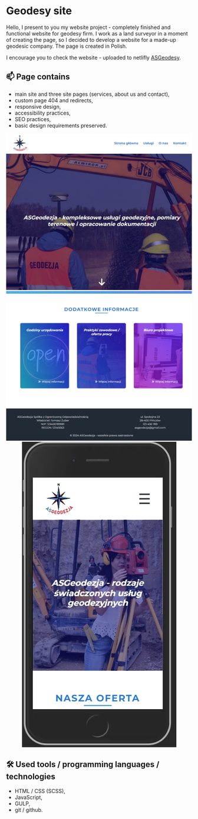 <h1>Geodesy site</h1>

<p>Hello, I present to you my website project - completely finished and functional website for geodesy firm.
I work as a land surveyor in a moment of creating the page, so I decided to develop a website for a made-up geodesic company.
The page is created in Polish.</p>

<p>I encourage you to check the website - uploaded to netlifly <a href='https://asgeodesy.netlify.app/'>ASGeodesy</a>.</p>

<h2>📫 Page contains</h2>

 - main site and three site pages (services, about us and contact),
 - custom page 404 and redirects,
 - responsive design,
 - accessibility practices,
 - SEO practices,
 - basic design requirements preserved.

<div align='center'>
<img src='./src/assets/readme/mainSite1.jpg'>
<img src='./src/assets/readme/mainSite2.jpg'>
<img src='./src/assets/readme/usage.jpg'>
</div>

<h2>🛠 Used tools / programming languages / technologies</h2>

 - HTML / CSS (SCSS),
 - JavaScript,
 - GULP,
 - git / github.

